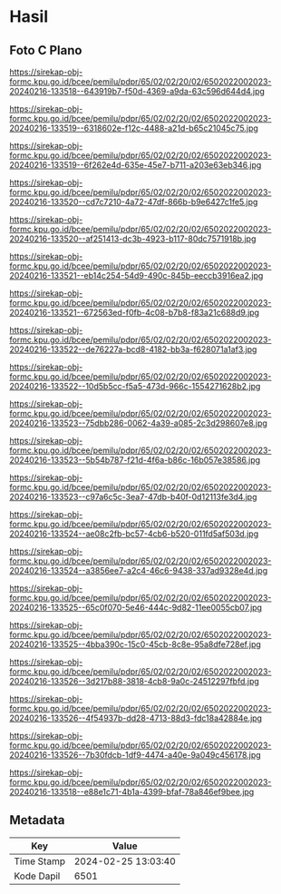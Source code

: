 # Hasil

## Foto C Plano

https://sirekap-obj-formc.kpu.go.id/bcee/pemilu/pdpr/65/02/02/20/02/6502022002023-20240216-133518--643919b7-f50d-4369-a9da-63c596d644d4.jpg

https://sirekap-obj-formc.kpu.go.id/bcee/pemilu/pdpr/65/02/02/20/02/6502022002023-20240216-133519--6318602e-f12c-4488-a21d-b65c21045c75.jpg

https://sirekap-obj-formc.kpu.go.id/bcee/pemilu/pdpr/65/02/02/20/02/6502022002023-20240216-133519--6f262e4d-635e-45e7-b711-a203e63eb346.jpg

https://sirekap-obj-formc.kpu.go.id/bcee/pemilu/pdpr/65/02/02/20/02/6502022002023-20240216-133520--cd7c7210-4a72-47df-866b-b9e6427c1fe5.jpg

https://sirekap-obj-formc.kpu.go.id/bcee/pemilu/pdpr/65/02/02/20/02/6502022002023-20240216-133520--af251413-dc3b-4923-b117-80dc7571918b.jpg

https://sirekap-obj-formc.kpu.go.id/bcee/pemilu/pdpr/65/02/02/20/02/6502022002023-20240216-133521--eb14c254-54d9-490c-845b-eeccb3916ea2.jpg

https://sirekap-obj-formc.kpu.go.id/bcee/pemilu/pdpr/65/02/02/20/02/6502022002023-20240216-133521--672563ed-f0fb-4c08-b7b8-f83a21c688d9.jpg

https://sirekap-obj-formc.kpu.go.id/bcee/pemilu/pdpr/65/02/02/20/02/6502022002023-20240216-133522--de76227a-bcd8-4182-bb3a-f628071a1af3.jpg

https://sirekap-obj-formc.kpu.go.id/bcee/pemilu/pdpr/65/02/02/20/02/6502022002023-20240216-133522--10d5b5cc-f5a5-473d-966c-1554271628b2.jpg

https://sirekap-obj-formc.kpu.go.id/bcee/pemilu/pdpr/65/02/02/20/02/6502022002023-20240216-133523--75dbb286-0062-4a39-a085-2c3d298607e8.jpg

https://sirekap-obj-formc.kpu.go.id/bcee/pemilu/pdpr/65/02/02/20/02/6502022002023-20240216-133523--5b54b787-f21d-4f6a-b86c-16b057e38586.jpg

https://sirekap-obj-formc.kpu.go.id/bcee/pemilu/pdpr/65/02/02/20/02/6502022002023-20240216-133523--c97a6c5c-3ea7-47db-b40f-0d12113fe3d4.jpg

https://sirekap-obj-formc.kpu.go.id/bcee/pemilu/pdpr/65/02/02/20/02/6502022002023-20240216-133524--ae08c2fb-bc57-4cb6-b520-011fd5af503d.jpg

https://sirekap-obj-formc.kpu.go.id/bcee/pemilu/pdpr/65/02/02/20/02/6502022002023-20240216-133524--a3856ee7-a2c4-46c6-9438-337ad9328e4d.jpg

https://sirekap-obj-formc.kpu.go.id/bcee/pemilu/pdpr/65/02/02/20/02/6502022002023-20240216-133525--65c0f070-5e46-444c-9d82-11ee0055cb07.jpg

https://sirekap-obj-formc.kpu.go.id/bcee/pemilu/pdpr/65/02/02/20/02/6502022002023-20240216-133525--4bba390c-15c0-45cb-8c8e-95a8dfe728ef.jpg

https://sirekap-obj-formc.kpu.go.id/bcee/pemilu/pdpr/65/02/02/20/02/6502022002023-20240216-133526--3d217b88-3818-4cb8-9a0c-24512297fbfd.jpg

https://sirekap-obj-formc.kpu.go.id/bcee/pemilu/pdpr/65/02/02/20/02/6502022002023-20240216-133526--4f54937b-dd28-4713-88d3-fdc18a42884e.jpg

https://sirekap-obj-formc.kpu.go.id/bcee/pemilu/pdpr/65/02/02/20/02/6502022002023-20240216-133526--7b30fdcb-1df9-4474-a40e-9a049c456178.jpg

https://sirekap-obj-formc.kpu.go.id/bcee/pemilu/pdpr/65/02/02/20/02/6502022002023-20240216-133518--e88e1c71-4b1a-4399-bfaf-78a846ef9bee.jpg


## Metadata

| Key        | Value               |
| ---------- | ------------------- |
| Time Stamp | 2024-02-25 13:03:40 |
| Kode Dapil | 6501                |



